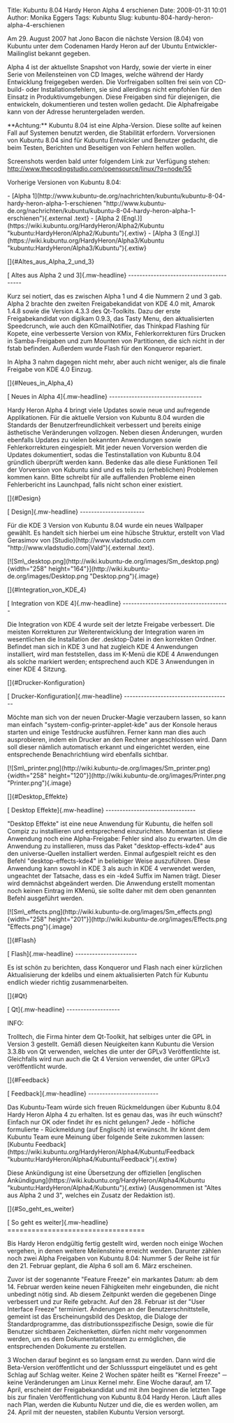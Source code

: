 Title: Kubuntu 8.04 Hardy Heron Alpha 4 erschienen
Date: 2008-01-31 10:01
Author: Monika Eggers
Tags: Kubuntu
Slug: kubuntu-804-hardy-heron-alpha-4-erschienen

Am 29. August 2007 hat Jono Bacon die nächste Version (8.04) von Kubuntu
unter dem Codenamen Hardy Heron auf der Ubuntu Entwickler-Mailinglist
bekannt gegeben.

</p>
Alpha 4 ist der aktuellste Snapshot von Hardy, sowie der vierte in einer
Serie von Meilensteinen von CD Images, welche während der Hardy
Entwicklung freigegeben werden. Die Vorfreigaben sollten frei sein von
CD-build- oder Installationsfehlern, sie sind allerdings nicht empfohlen
für den Einsatz in Produktivumgebungen. Diese Freigaben sind für
diejenigen, die entwickeln, dokumentieren und testen wollen gedacht. Die
Alphafreigabe kann von der Adresse
<http://cdimage.ubuntu.com/kubuntu/releases/hardy/> heruntergeladen
werden.

</p>
**Achtung:** Kubuntu 8.04 ist eine Alpha-Version. Diese sollte auf
keinen Fall auf Systemen benutzt werden, die Stabilität erfordern.
Vorversionen von Kubuntu 8.04 sind für Kubuntu Entwickler und Benutzer
gedacht, die beim Testen, Berichten und Beseitigen von Fehlern helfen
wollen.

</p>
<!--break--><!--break-->

Screenshots werden bald unter folgendem Link zur Verfügung stehen:
<http://www.thecodingstudio.com/opensource/linux/?q=node/55>

</p>
Vorherige Versionen von Kubuntu 8.04:

</p>
-   [Alpha
    1](http://www.kubuntu-de.org/nachrichten/kubuntu/kubuntu-8-04-hardy-heron-alpha-1-erschienen "http://www.kubuntu-de.org/nachrichten/kubuntu/kubuntu-8-04-hardy-heron-alpha-1-erschienen"){.external
    .text}
-   [Alpha 2
    (Engl.)](https://wiki.kubuntu.org/HardyHeron/Alpha2/Kubuntu "kubuntu:HardyHeron/Alpha2/Kubuntu"){.extiw}
-   [Alpha 3
    (Engl.)](https://wiki.kubuntu.org/HardyHeron/Alpha3/Kubuntu "kubuntu:HardyHeron/Alpha3/Kubuntu"){.extiw}

</p>
[]{#Altes_aus_Alpha_2_und_3}

</p>
[ Altes aus Alpha 2 und 3]{.mw-headline}
----------------------------------------

</p>
Kurz sei notiert, das es zwischen Alpha 1 und 4 die Nummern 2 und 3 gab.
Alpha 2 brachte den zweiten Freigabekandidat von KDE 4.0 mit, Amarok
1.4.8 sowie die Version 4.3.3 des Qt-Toolkits. Dazu der erste
Freigabekandidat von digikam 0.9.3, das Tasty Menu, den aktualisierten
Speedcrunch, wie auch den KGmailNotifier, das Thinkpad Flashing für
Kopete, eine verbesserte Version von KMix, Fehlerkorrekturen fürs
Drucken in Samba-Freigaben und zum Mounten von Partitionen, die sich
nicht in der fstab befinden. Außerdem wurde Flash für den Konqueror
repariert.

</p>
In Alpha 3 nahm dagegen nicht mehr, aber auch nicht weniger, als die
finale Freigabe von KDE 4.0 Einzug.

</p>
[]{#Neues_in_Alpha_4}

</p>
[ Neues in Alpha 4]{.mw-headline}
---------------------------------

</p>
Hardy Heron Alpha 4 bringt viele Updates sowie neue und aufregende
Applikationen. Für die aktuelle Version von Kubuntu 8.04 wurden die
Standards der Benutzerfreundlichkeit verbessert und bereits einige
ästhetische Veränderungen vollzogen. Neben diesen Änderungen, wurden
ebenfalls Updates zu vielen bekannten Anwendungen sowie
Fehlerkorrekturen eingespielt. Mit jeder neuen Vorversion werden die
Updates dokumentiert, sodas die Testinstallation von Kubuntu 8.04
gründlich überprüft werden kann. Bedenke das alle diese Funktionen Teil
der Vorversion von Kubuntu sind und es teils zu (erheblichen) Problemen
kommen kann. Bitte schreibt für alle auffallenden Probleme einen
Fehlerbericht ins Launchpad, falls nicht schon einer existiert.

</p>
<https://launchpad.net/distros/ubuntu/+filebug>

</p>
[]{#Design}

</p>
[ Design]{.mw-headline}
-----------------------

</p>
Für die KDE 3 Version von Kubuntu 8.04 wurde ein neues Wallpaper
gewählt. Es handelt sich hierbei um eine hübsche Struktur, erstellt von
Vlad Gerasimov von
[Studio](http://www.vladstudio.com "http://www.vladstudio.com|Vald"){.external
.text}.

</p>
[![Sm\_desktop.png](http://wiki.kubuntu-de.org/images/Sm_desktop.png){width="258"
height="164"}](http://wiki.kubuntu-de.org/images/Desktop.png "Desktop.png"){.image}

</p>
[]{#Integration_von_KDE_4}

</p>
[ Integration von KDE 4]{.mw-headline}
--------------------------------------

</p>
Die Integration von KDE 4 wurde seit der letzte Freigabe verbessert. Die
meisten Korrekturen zur Weiterentwicklung der Integration waren im
wesentlichen die Installation der .desktop-Datei in den korrekten
Ordner. Befindet man sich in KDE 3 und hat zugleich KDE 4 Anwendungen
installiert, wird man feststellen, dass im K-Menü die KDE 4 Anwendungen
als solche markiert werden; entsprechend auch KDE 3 Anwendungen in einer
KDE 4 Sitzung.

</p>
[]{#Drucker-Konfiguration}

</p>
[ Drucker-Konfiguration]{.mw-headline}
--------------------------------------

</p>
Möchte man sich von der neuen Drucker-Magie verzaubern lassen, so kann
man einfach "system-config-printer-applet-kde" aus der Konsole heraus
starten und einige Testdrucke ausführen. Ferner kann man dies auch
ausprobieren, indem ein Drucker an den Rechner angeschlossen wird. Dann
soll dieser nämlich automatisch erkannt und eingerichtet werden, eine
entsprechende Benachrichtiung wird ebenfalls sichtbar.

</p>
[![Sm\_printer.png](http://wiki.kubuntu-de.org/images/Sm_printer.png){width="258"
height="120"}](http://wiki.kubuntu-de.org/images/Printer.png "Printer.png"){.image}

</p>
[]{#Desktop_Effekte}

</p>
[ Desktop Effekte]{.mw-headline}
--------------------------------

</p>
"Desktop Effekte" ist eine neue Anwendung für Kubuntu, die helfen soll
Compiz zu installieren und entsprechend einzurichten. Momentan ist diese
Anwendung noch eine Alpha-Freigabe: Fehler sind also zu erwarten. Um die
Anwendung zu installieren, muss das Paket "desktop-effects-kde4" aus den
universe-Quellen installiert werden. Einmal aufgespielt reicht es den
Befehl "desktop-effects-kde4" in beliebiger Weise auszuführen. Diese
Anwendung kann sowohl in KDE 3 als auch in KDE 4 verwendet werden,
ungeachtet der Tatsache, dass es ein -kde4 Suffix im Namen trägt. Dieser
wird demnächst abgeändert werden. Die Anwendung erstellt momentan noch
keinen Eintrag im KMenü, sie sollte daher mit dem oben genannten Befehl
ausgeführt werden.

</p>
[![Sm\_effects.png](http://wiki.kubuntu-de.org/images/Sm_effects.png){width="258"
height="201"}](http://wiki.kubuntu-de.org/images/Effects.png "Effects.png"){.image}

</p>
[]{#Flash}

</p>
[ Flash]{.mw-headline}
----------------------

</p>
Es ist schön zu berichten, dass Konqueror und Flash nach einer
kürzlichen Aktualisierung der kdelibs und einem aktualisierten Patch für
Kubuntu endlich wieder richtig zusammenarbeiten.

</p>
[]{#Qt}

</p>
[ Qt]{.mw-headline}
-------------------

</p>
INFO:
<http://trolltech.com/company/newsroom/announcements/press.2008-01-18.5377846280>

</p>
Trolltech, die Firma hinter dem Qt-Toolkit, hat selbiges unter die GPL
in Version 3 gestellt. Gemäß diesen Neuigkeiten kann Kubuntu die Version
3.3.8b von Qt verwenden, welches die unter der GPLv3 Veröffentlichte
ist. Gleichfalls wird nun auch die Qt 4 Version verwendet, die unter
GPLv3 veröffentlicht wurde.

</p>
[]{#Feedback}

</p>
[ Feedback]{.mw-headline}
-------------------------

</p>
Das Kubuntu-Team würde sich freuen Rückmeldungen über Kubuntu 8.04 Hardy
Heron Alpha 4 zu erhalten. Ist es genau das, was ihr euch wünscht?
Einfach nur OK oder findet ihr es nicht gelungen? Jede - höfliche
formulierte - Rückmeldung (auf Englisch) ist erwünscht. Ihr könnt dem
Kubuntu Team eure Meinung über folgende Seite zukommen lassen: [Kubuntu
Feedback](https://wiki.kubuntu.org/HardyHeron/Alpha4/Kubuntu/Feedback "kubuntu:HardyHeron/Alpha4/Kubuntu/Feedback"){.extiw}

</p>
Diese Ankündigung ist eine Übersetzung der offiziellen [englischen
Ankündigung](https://wiki.kubuntu.org/HardyHeron/Alpha4/Kubuntu "kubuntu:HardyHeron/Alpha4/Kubuntu"){.extiw}
(Ausgenommen ist "Altes aus Alpha 2 und 3", welches ein Zusatz der
Redaktion ist).

</p>
[]{#So_geht_es_weiter}

</p>
[ So geht es weiter]{.mw-headline}
==================================

</p>
Bis Hardy Heron endgültig fertig gestellt wird, werden noch einige
Wochen vergehen, in denen weitere Meilensteine erreicht werden. Darunter
zählen noch zwei Alpha Freigaben von Kubuntu 8.04: Nummer 5 der Reihe
ist für den 21. Februar geplant, die Alpha 6 soll am 6. März erscheinen.

</p>
Zuvor ist der sogenannte "Feature Freeze" ein markantes Datum: ab dem
14. Februar werden keine neuen Fähigkeiten mehr eingebunden, die nicht
unbedingt nötig sind. Ab diesem Zeitpunkt werden die gegebenen Dinge
verbessert und zur Reife gebracht. Auf den 28. Februar ist der "User
Interface Freeze" terminiert. Änderungen an der Benutzerschnittstelle,
gemeint ist das Erscheinungsbild des Desktop, die Dialoge der
Standardprogramme, das distributionsspezifische Design, sowie die für
Benutzer sichtbaren Zeichenketten, dürfen nicht mehr vorgenommen werden,
um es dem Dokumentationsteam zu ermöglichen, die entsprechenden
Dokumente zu erstellen.

</p>
3 Wochen darauf beginnt es so langsam ernst zu werden. Dann wird die
Beta-Version veröffentlicht und der Schlussspurt eingeläutet und es geht
Schlag auf Schlag weiter. Keine 2 Wochen später heißt es "Kernel Freeze"
─ keine Veränderungen am Linux Kernel mehr. Eine Woche darauf, am 17.
April, erscheint der Freigabekandidat und mit ihm beginnen die letzten
Tage bis zur finalen Veröffentlichung von Kubuntu 8.04 Hardy Heron.
Läuft alles nach Plan, werden die Kubuntu Nutzer und die, die es werden
wollen, am 24. April mit der neuesten, stabilen Kubuntu Version
versorgt.

</p>

